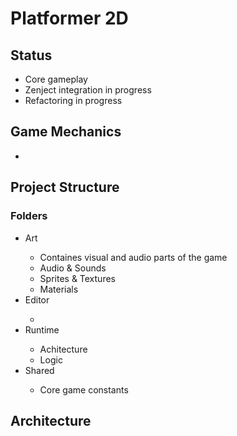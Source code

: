 # Platformer 2D
## Status
<ul>
  <li>Core gameplay</li>
  <li>Zenject integration in progress</li>
  <li>Refactoring in progress</li>
</ul>

## Game Mechanics
<ul>
  <li></li>
</ul>

## Project Structure
### Folders
<ul>
  <li>Art</li>
  <ul>
    <li>Containes visual and audio parts of the game</li>
    <li>Audio & Sounds</li>
    <li>Sprites & Textures</li>
    <li>Materials</li>
  </ul>
  <li>Editor</li>
  <ul>
    <li></li>
  </ul>
  <li>Runtime</li>
  <ul>
    <li>Achitecture</li>
    <li>Logic</li>
  </ul>
  <li>Shared</li>
  <ul>
    <li>Core game constants</li>
  </ul>
</ul>

## Architecture

